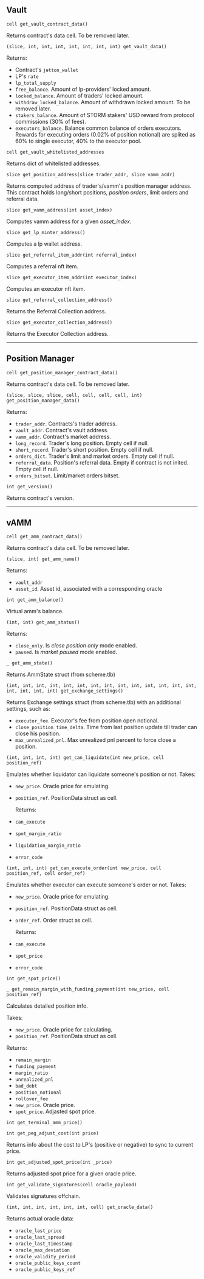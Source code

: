 ## Vault

```
cell get_vault_contract_data()
```

Returns contract's data cell. To be removed later.

```
(slice, int, int, int, int, int, int, int) get_vault_data()
```

Returns:

- Contract's `jetton_wallet`
- LP's `rate`
- `lp_total_supply`
- `free_balance`. Amount of lp-providers' locked amount.
- `locked_balance`. Amount of traders' locked amount.
- `withdraw_locked_balance`. Amount of withdrawn locked amount. To be removed later.
- `stakers_balance`. Amount of STORM stakers' USD reward from protocol commissions (30% of fees).
- `executors_balance`. Balance common balance of orders executors. Rewards for executing orders (0.02% of position notional) are splited as 60% to single executor, 40% to the executor pool.

```
cell get_vault_whitelisted_addresses
```

Returns dict of whitelisted addresses.

```
slice get_position_address(slice trader_addr, slice vamm_addr)
```

Returns computed address of trader's/vamm's position manager address. This contract holds long/short positions, _position orders_, limit orders and referral data.

```
slice get_vamm_address(int asset_index)
```

Computes vamm address for a given _asset_index_.

```
slice get_lp_minter_address()
```

Computes a lp wallet address.

```
slice get_referral_item_addr(int referral_index)
```

Computes a referral nft item.

```
slice get_executor_item_addr(int executor_index)
```

Computes an executor nft item.

```
slice get_referral_collection_address()
```

Returns the Referral Collection address.

```
slice get_executor_collection_address()
```

Returns the Executor Collection address.

---

## Position Manager

```
cell get_position_manager_contract_data()
```

Returns contract's data cell. To be removed later.

```
(slice, slice, slice, cell, cell, cell, cell, int) get_position_manager_data()
```

Returns:

- `trader_addr`. Contracts's trader address.
- `vault_addr`. Contract's vault address.
- `vamm_addr`. Contract's market address.
- `long_record`. Trader's long position. Empty cell if null.
- `short_record`. Trader's short position. Empty cell if null.
- `orders_dict`. Trader's limit and market orders. Empty cell if null.
- `referral_data`. Position's referral data. Empty if contract is not inited. Empty cell if null.
- `orders_bitset`. Limit/market orders bitset.

```
int get_version()
```

Returns contract's version.

---

## vAMM

```
cell get_amm_contract_data()
```

Returns contract's data cell. To be removed later.

```
(slice, int) get_amm_name()
```

Returns:

- `vault_addr`
- `asset_id`. Asset id, associated with a corresponding oracle

```
int get_amm_balance()
```

Virtual amm's balance.

```
(int, int) get_amm_status()
```

Returns:

- `close_only`. Is _close position only_ mode enabled.
- `paused`. Is _market paused_ mode enabled.

```
_ get_amm_state()
```

Returns AmmState struct (from scheme.tlb)

```
(int, int, int, int, int, int, int, int, int, int, int, int, int, int, int, int, int, int) get_exchange_settings()
```

Returns Exchange settings struct (from scheme.tlb) with an additional settings, such as:

- `executor_fee`. Executor's fee from position open notional.
- `close_position_time_delta`. Time from last position update till trader can close his position.
- `max_unrealized_pnl`. Max unrealized pnl percent to force close a position.

```
(int, int, int, int) get_can_liquidate(int new_price, cell position_ref)
```

Emulates whether liquidator can liquidate someone's position or not.
Takes:

- `new_price`. Oracle price for emulating.
- `position_ref`. PositionData struct as cell.

  Returns:

- `can_execute`
- `spot_margin_ratio`
- `liquidation_margin_ratio`
- `error_code`

```
(int, int, int) get_can_execute_order(int new_price, cell position_ref, cell order_ref)
```

Emulates whether executor can execute someone's order or not.
Takes:

- `new_price`. Oracle price for emulating.
- `position_ref`. PositionData struct as cell.
- `order_ref`. Order struct as cell.

  Returns:

- `can_execute`
- `spot_price`
- `error_code`

```
int get_spot_price()
```

```
_ get_remain_margin_with_funding_payment(int new_price, cell position_ref)
```

Calculates detailed position info.

Takes:

- `new_price`. Oracle price for calculating.
- `position_ref`. PositionData struct as cell.

Returns:

- `remain_margin`
- `funding_payment`
- `margin_ratio`
- `unrealized_pnl`
- `bad_debt`
- `position_notional`
- `rollover_fee`
- `new_price`. Oracle price.
- `spot_price`. Adjasted spot price.

```
int get_terminal_amm_price()
```

```
int get_peg_adjust_cost(int price)
```

Returns info about the cost to LP's (positive or negative) to sync to current price.

```
int get_adjusted_spot_price(int _price)
```

Returns adjusted spot price for a given oracle price.

```
int get_validate_signatures(cell oracle_payload)
```

Validates signatures offchain.

```
(int, int, int, int, int, int, cell) get_oracle_data()
```

Returns actual oracle data:

- `oracle_last_price`
- `oracle_last_spread`
- `oracle_last_timestamp`
- `oracle_max_deviation`
- `oracle_validity_period`
- `oracle_public_keys_count`
- `oracle_public_keys_ref`
